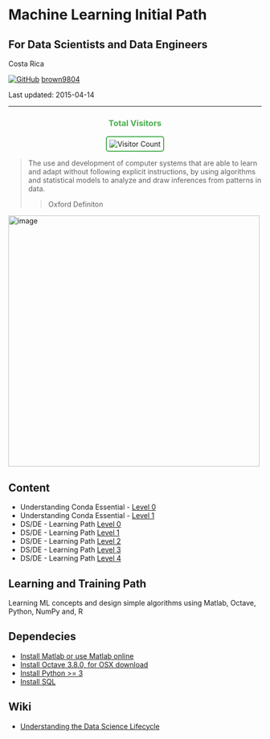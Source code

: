 # Machine Learning Initial Path 
## For Data Scientists and Data Engineers

Costa Rica 

[![GitHub](https://img.shields.io/badge/--181717?logo=github&logoColor=ffffff)](https://github.com/)
[brown9804](https://github.com/brown9804)

Last updated: 2015-04-14

------------------------------------------

<div align="center">
  <h3 style="color: #4CAF50;">Total Visitors</h3>
  <img src="https://profile-counter.glitch.me/brown9804/count.svg" alt="Visitor Count" style="border: 2px solid #4CAF50; border-radius: 5px; padding: 5px;"/>
</div>

> The use and development of computer systems that are able to learn and adapt without following explicit instructions, 
> by using algorithms and statistical models to analyze and draw inferences from patterns in data.
> > Oxford Definiton

<img width="500" alt="image" src="https://github.com/brown9804/ML_DS_Lpath/assets/24630902/3f8aca3f-4e3d-42d5-a981-8dab8c645777">


## Content 

- Understanding Conda Essential - [Level 0](https://github.com/brown9804/ML_DS_Lpath/tree/main/2-dcconda_essentials)
- Understanding Conda Essential - [Level 1](https://github.com/brown9804/ML_DS_Lpath/tree/main/3-dcbuilding_distributing_pack_conda)
- DS/DE - Learning Path [Level 0](https://github.com/brown9804/ML_DS_Lpath/tree/main/0-dclevel_1)
- DS/DE - Learning Path [Level 1](https://github.com/brown9804/ML_DS_Lpath/tree/main/1-dccphase_1)
- DS/DE - Learning Path [Level 2](https://github.com/brown9804/ML_DS_Lpath/tree/main/4-dccphase_2)
- DS/DE - Learning Path [Level 3](https://github.com/brown9804/ML_DS_Lpath/tree/main/5-dcml)
- DS/DE - Learning Path [Level 4](https://github.com/brown9804/MSCloudEssentials_LPath/tree/main/0_Azure/_certifications/AzureAIMLDSpath)

## Learning and Training Path

Learning ML concepts and design simple algorithms using Matlab, Octave, Python, NumPy and, R

## Dependecies
- [Install Matlab or use Matlab online](https://www.mathworks.com/products/matlab-online.html)   <br/>
- [Install Octave 3.8.0,  for OSX download](https://sourceforge.net/projects/octave/)  <br/>
- [Install Python >= 3](https://docs.python.org/3/using/windows.html) <br/>
- [Install SQL](https://docs.microsoft.com/en-us/sql/database-engine/install-windows/install-sql-server-from-the-command-prompt?view=sql-server-ver15) <br/>

## Wiki 

- [Understanding the Data Science Lifecycle](https://www.sudeep.co/data-science/2018/02/09/Understanding-the-Data-Science-Lifecycle.html)



